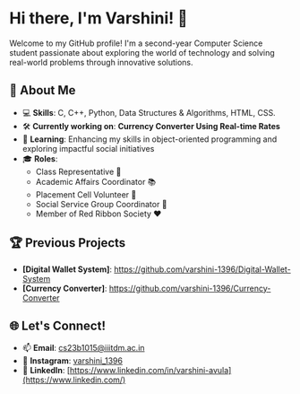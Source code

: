 # Hi there, I'm Varshini! 👋

Welcome to my GitHub profile! I'm a second-year Computer Science student passionate about exploring the world of technology and solving real-world problems through innovative solutions.

## 🌟 About Me
- 💻 **Skills**: C, C++, Python, Data Structures & Algorithms, HTML, CSS.
- 🛠️ **Currently working on**: **Currency Converter Using Real-time Rates**
- 🌱 **Learning**: Enhancing my skills in object-oriented programming and exploring impactful social initiatives  
- 🎓 **Roles**:  
  - Class Representative 🏫  
  - Academic Affairs Coordinator 📚  
  - Placement Cell Volunteer 💼  
  - Social Service Group Coordinator 🤝  
  - Member of Red Ribbon Society ❤️  

## 🏆 Previous Projects
- **[Digital Wallet System]**: https://github.com/varshini-1396/Digital-Wallet-System 
- **[Currency Converter]**: https://github.com/varshini-1396/Currency-Converter
## 🌐 Let's Connect!
- 📫 **Email**: cs23b1015@iiitdm.ac.in
- 💬 **Instagram**: [varshini_1396](https://www.instagram.com/) 
- 🔗 **LinkedIn**: [https://www.linkedin.com/in/varshini-avula](https://www.linkedin.com/) 

